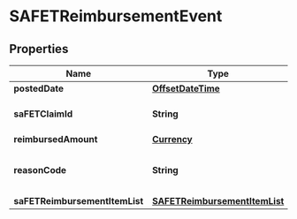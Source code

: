 # SAFETReimbursementEvent

## Properties
Name | Type | Description | Notes
------------ | ------------- | ------------- | -------------
**postedDate** | [**OffsetDateTime**](OffsetDateTime.md) |  |  [optional]
**saFETClaimId** | **String** | A SAFE-T claim identifier. |  [optional]
**reimbursedAmount** | [**Currency**](Currency.md) |  |  [optional]
**reasonCode** | **String** | Indicates why the seller was reimbursed. |  [optional]
**saFETReimbursementItemList** | [**SAFETReimbursementItemList**](SAFETReimbursementItemList.md) |  |  [optional]
